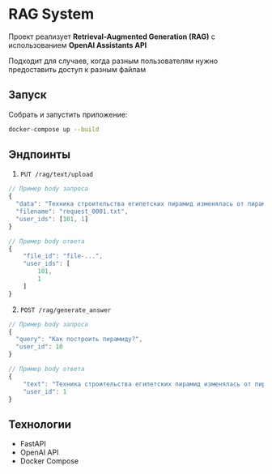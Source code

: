 # RAG System

Проект реализует **Retrieval-Augmented Generation (RAG)** с использованием **OpenAI Assistants API**

Подходит для случаев, когда разным пользователям нужно предоставить доступ к разным файлам

## Запуск

Собрать и запустить приложение:

```bash
docker-compose up --build
```
## Эндпоинты
1. `PUT /rag/text/upload`



```javascript
// Пример body запроса
{
  "data": "Техника строительства египетских пирамид изменялась от пирамиды к пирамиде. Существует множество гипотез относительно этого процесса, причем наука располагает определённой информацией о местоположении некоторых карьеров",
  "filename": "request_0001.txt",
  "user_ids": [101, 1]
}

// Пример body ответа
{
    "file_id": "file-...",
    "user_ids": [
        101,
        1
    ]
}
```

2. `POST /rag/generate_answer`

```javascript
// Пример body запроса
{
  "query": "Как построить пирамиду?",
  "user_id": 10
}

// Пример body ответа
{
    "text": "Техника строительства египетских пирамид изменялась от пирамиды к пирамиде. Существует множество гипотез относительно этого процесса, причем наука располагает определённой информацией о местоположении некоторых карьеров, откуда добывались материалы. Подробнее конкретной инструкции по построению пирамиды в доступных документах нет【4:0†request_0001.txt]. Если вам нужна более детальная информация, возможно, стоит уточнить, о какой именно пирамиде или методе строительства идет речь.",
    "user_id": 1
}
```

## Технологии
- FastAPI
- OpenAI API
- Docker Compose
